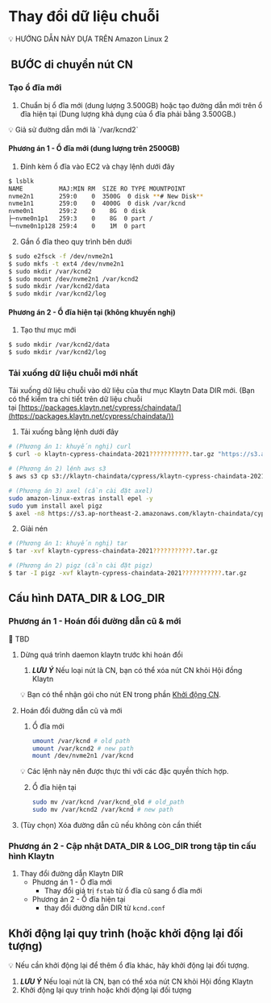 # Thay đổi dữ liệu chuỗi

<aside>
💡 HƯỚNG DẪN NÀY DỰA TRÊN Amazon Linux 2

</aside>

##  **BƯỚC di chuyển** nút CN

### Tạo ổ đĩa mới

1. Chuẩn bị ổ đĩa mới (dung lượng 3.500GB) hoặc tạo đường dẫn mới trên ổ đĩa hiện tại (Dung lượng khả dụng của ổ đĩa phải bằng 3.500GB.)

<aside>
💡 Giả sử đường dẫn mới là `/var/kcnd2`

</aside>

#### Phương án 1 - Ổ đĩa mới (dung lượng trên 2500GB)

1. Đính kèm ổ đĩa vào EC2 và chạy lệnh dưới đây

```bash
$ lsblk
NAME          MAJ:MIN RM  SIZE RO TYPE MOUNTPOINT
nvme2n1       259:0    0  3500G  0 disk **# New Disk**
nvme1n1       259:0    0  4000G  0 disk /var/kcnd
nvme0n1       259:2    0    8G  0 disk
├─nvme0n1p1   259:3    0    8G  0 part /
└─nvme0n1p128 259:4    0    1M  0 part
```

2. Gắn ổ đĩa theo quy trình bên dưới

```bash
$ sudo e2fsck -f /dev/nvme2n1
$ sudo mkfs -t ext4 /dev/nvme2n1
$ sudo mkdir /var/kcnd2
$ sudo mount /dev/nvme2n1 /var/kcnd2
$ sudo mkdir /var/kcnd2/data
$ sudo mkdir /var/kcnd2/log
```

#### Phương án 2 - Ổ đĩa hiện tại (không khuyến nghị)

1. Tạo thư mục mới

```bash
$ sudo mkdir /var/kcnd2/data
$ sudo mkdir /var/kcnd2/log
```

### Tải xuống dữ liệu chuỗi mới nhất

Tải xuống dữ liệu chuỗi vào dữ liệu của thư mục Klaytn Data DIR mới. (Bạn có thể kiểm tra chi tiết trên dữ liệu chuỗi tại [https://packages.klaytn.net/cypress/chaindata/](https://packages.klaytn.net/cypress/chaindata/))

1. Tải xuống bằng lệnh dưới đây

```bash
# (Phương án 1: khuyến nghị) curl 
$ curl -o klaytn-cypress-chaindata-2021???????????.tar.gz "https://s3.ap-northeast-2.amazonaws.com/klaytn-chaindata/cypress/klaytn-cypress-chaindata-2021???????????.tar.gz"

# (Phương án 2) lệnh aws s3
$ aws s3 cp s3://klaytn-chaindata/cypress/klaytn-cypress-chaindata-2021???????????.tar.gz klaytn-cypress-chaindata-20211113011111.tar.gz 

# (Phương án 3) axel (cần cài đặt axel)
sudo amazon-linux-extras install epel -y
sudo yum install axel pigz
$ axel -n8 https://s3.ap-northeast-2.amazonaws.com/klaytn-chaindata/cypress/klaytn-cypress-chaindata-2021???????????.tar.gz
```

2. Giải nén

```bash
# (Phương án 1: khuyến nghị) tar
$ tar -xvf klaytn-cypress-chaindata-2021???????????.tar.gz

# (Phương án 2) pigz (cần cài đặt pigz)
$ tar -I pigz -xvf klaytn-cypress-chaindata-2021???????????.tar.gz
```



## Cấu hình DATA_DIR & LOG_DIR

### Phương án 1 - Hoán đổi đường dẫn cũ & mới

<aside>
🚨 TBD

</aside>

1. Dừng quá trình daemon klaytn trước khi hoán đổi
    1. ***LƯU Ý*** Nếu loại nút là CN, bạn có thể xóa nút CN khỏi Hội đồng Klaytn

    💡 Bạn có thể nhận gói cho nút EN trong phần [Khởi động CN](../../nodes/core-cell/install/install-consensus-nodes.md#startup-the-cn).


2. Hoán đổi đường dẫn cũ và mới
    1. Ổ đĩa mới

        ```bash
        umount /var/kcnd # old path
        umount /var/kcnd2 # new path
        mount /dev/nvme2n1 /var/kcnd
        ```
   💡 Các lệnh này nên được thực thi với các đặc quyền thích hợp.

    2. Ổ đĩa hiện tại

        ```bash
        sudo mv /var/kcnd /var/kcnd_old # old_path
        sudo mv /var/kcnd2 /var/kcnd # new path
        ```

3. (Tùy chọn) Xóa đường dẫn cũ nếu không còn cần thiết

### Phương án 2 - Cập nhật DATA_DIR & LOG_DIR trong tập tin cấu hình Klaytn

1. Thay đổi đường dẫn Klaytn DIR
    - Phương án 1 - Ổ đĩa mới
        - Thay đổi giá trị `fstab` từ ổ đĩa cũ sang ổ đĩa mới
    - Phương án 2 - Ổ đĩa hiện tại
        - thay đổi đường dẫn DIR từ `kcnd.conf`

## Khởi động lại quy trình (hoặc khởi động lại đối tượng)

<aside>
💡 Nếu cần khởi động lại để thêm ổ đĩa khác, hãy khởi động lại đối tượng.

</aside>

1. ***LƯU Ý*** Nếu loại nút là CN, bạn có thể xóa nút CN khỏi Hội đồng Klaytn
2. Khởi động lại quy trình hoặc khởi động lại đối tượng